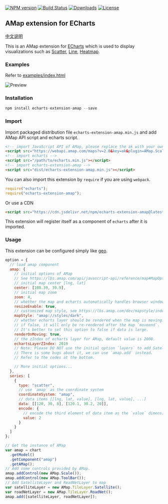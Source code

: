 [![NPM version](https://img.shields.io/npm/v/echarts-extension-amap.svg?style=flat)](https://www.npmjs.org/package/echarts-extension-amap)
[![Build Status](https://travis-ci.org/plainheart/echarts-extension-amap.svg?branch=master)](https://travis-ci.org/plainheart/echarts-extension-amap)
[![Downloads](https://img.shields.io/npm/dm/echarts-extension-amap.svg)](https://npmcharts.com/compare/echarts-extension-amap?minimal=true)
[![License](https://img.shields.io/npm/l/echarts-extension-amap.svg)](https://www.npmjs.com/package/echarts-extension-amap)

## AMap extension for ECharts

[中文说明](https://github.com/apache/incubator-echarts/blob/master/README.zh-CN.md)

This is an AMap extension for [ECharts](https://echarts.apache.org/en/index.html) which is used to display visualizations such as [Scatter](https://echarts.apache.org/en/option.html#series-scatter), [Line](https://echarts.apache.org/en/option.html#series-line), [Heatmap](https://echarts.apache.org/en/option.html#series-heatmap).

### Examples

Refer to [examples/index.html](http://github.com/plainheart/echarts-extension-amap/tree/master/examples/index.html)

![Preview](https://user-images.githubusercontent.com/26999792/53300484-e2979680-3882-11e9-8fb4-143c4ca4c416.png)

### Installation

```js
npm install echarts-extension-amap --save
```

### Import

Import packaged distribution file `echarts-extension-amap.min.js` and add AMap API script and echarts script.

```html
<!-- import JavaScript API of AMap, please replace the ak with your own key and specify the version and plugins you need -->
<script src="https://webapi.amap.com/maps?v=2.0&key=ak&plugin=AMap.Scale,AMap.ToolBar"></script>
<!-- import echarts -->
<script src="/path/to/echarts.min.js"></script>
<!-- import echarts-extension-amap -->
<script src="dist/echarts-extension-amap.min.js"></script>
```

You can also import this extension by `require` if you are using `webpack`.

```js
require("echarts");
require("echarts-extension-amap");
```

Or use a CDN

```html
<script src="https://cdn.jsdelivr.net/npm/echarts-extension-amap@latest/dist/echarts-extension-amap.min.js"></script>
```

This extension will register itself as a component of `echarts` after it is imported.

### Usage

This extension can be configured simply like [geo](https://echarts.apache.org/en/option.html#geo).

```js
option = {
  // load amap component
  amap: {
    // initial options of AMap
    // See https://lbs.amap.com/api/javascript-api/reference/map#MapOption for details
    // initial map center [lng, lat]
    center: [108.39, 39.9],
    // initial map zoom
    zoom: 4,
    // whether the map and echarts automatically handles browser window resize to update itself.
    resizeEnable: true,
    // customized map style, see https://lbs.amap.com/dev/mapstyle/index for details
    mapStyle: "amap://styles/dark",
    // whether echarts layer should be rendered when the map is moving. Default is true.
    // if false, it will only be re-rendered after the map `moveend`.
    // It's better to set this option to false if data is large.
    renderOnMoving: true,
    // the zIndex of echarts layer for AMap, default value is 2000.
    echartsLayerZIndex: 2019
    // Note: Please DO NOT use the initial option `layers` to add Satellite/RoadNet/Other layers now.
    // There is some bugs about it, we can use `amap.add` instead.
    // Refer to the codes at the bottom.

    // More initial options...
  },
  series: [
    {
      type: "scatter",
      // use `amap` as the coordinate system
      coordinateSystem: "amap",
      // data items [[lng, lat, value], [lng, lat, value], ...]
      data: [[120, 30, 8], [120.1, 30.2, 20]],
      encode: {
        // encode the third element of data item as the `value` dimension
        value: 2
      }
    }
  ]
};

// Get the instance of AMap
var amap = chart
  .getModel()
  .getComponent("amap")
  .getAMap();
// Add some controls provided by AMap.
amap.addControl(new AMap.Scale());
amap.addControl(new AMap.ToolBar());
// Add SatelliteLayer and RoadNetLayer to map
var satelliteLayer = new AMap.TileLayer.Satellite();
var roadNetLayer = new AMap.TileLayer.RoadNet();
amap.add([satelliteLayer, roadNetLayer]);
```
